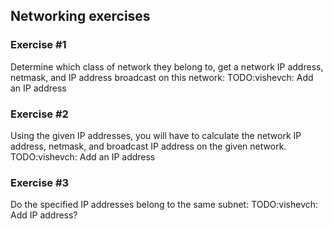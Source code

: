 ## Networking exercises

### Exercise #1
Determine which class of network they belong to, get a network IP address, netmask, and IP address
broadcast on this network: TODO:vishevch: Add an IP address

### Exercise #2
Using the given IP addresses, you will have to calculate the network IP address, netmask, and broadcast IP address on the given network.
TODO:vishevch: Add an IP address

### Exercise #3
Do the specified IP addresses belong to the same subnet: TODO:vishevch: Add IP address?
